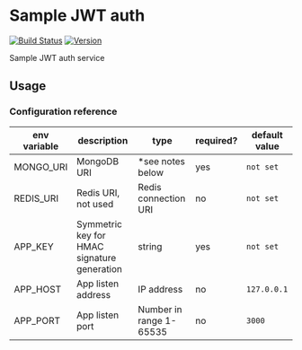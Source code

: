 # Sample JWT auth

[![Build Status](https://drone.k3env.site/api/badges/k3env/sample-auth/status.svg)](https://drone.k3env.site/k3env/sample-auth)
[![Version](https://img.shields.io/docker/v/k3env/sample-auth?style=flat)](https://hub.docker.com/r/k3env/sample-auth)

Sample JWT auth service

## Usage

### Configuration reference

| env variable | description                                 | type                    | required? | default value |
| ------------ | ------------------------------------------- | ----------------------- | --------- | ------------- |
| MONGO_URI    | MongoDB URI                                 | \*see notes below       | yes       | `not set`     |
| REDIS_URI    | Redis URI, not used                         | Redis connection URI    | no        | `not set`     |
| APP_KEY      | Symmetric key for HMAC signature generation | string                  | yes       | `not set`     |
| APP_HOST     | App listen address                          | IP address              | no        | `127.0.0.1`   |
| APP_PORT     | App listen port                             | Number in range 1-65535 | no        | `3000`        |
